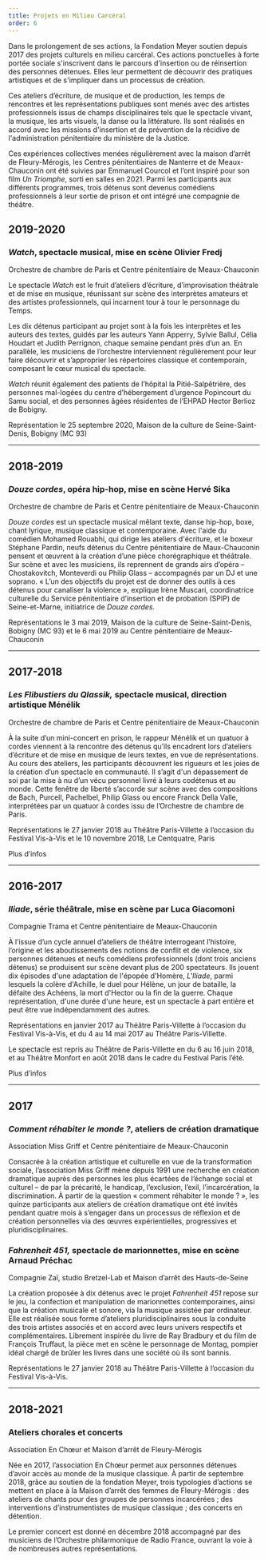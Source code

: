 ```yaml
---
title: Projets en Milieu Carcéral
order: 6
---
```


Dans le prolongement de ses actions, la Fondation Meyer soutien depuis 2017 des projets culturels en milieu carcéral. Ces actions ponctuelles à forte portée sociale s'inscrivent dans le parcours d'insertion ou de réinsertion des personnes détenues. Elles leur permettent de découvrir des pratiques artistiques et de s'impliquer dans un processus de création.

Ces ateliers d’écriture, de musique et de production, les temps de rencontres et les représentations publiques sont menés avec des artistes professionnels issus de champs disciplinaires tels que le spectacle vivant, la musique, les arts visuels, la danse ou la littérature. Ils sont réalisés en accord avec les missions d'insertion et de prévention de la récidive de l'administration pénitentiaire du ministère de la Justice.

Ces expériences collectives menées régulièrement avec la maison d’arrêt de Fleury-Mérogis, les Centres pénitentiaires de Nanterre et de Meaux-Chauconin ont été suivies par Emmanuel Courcol et l’ont inspiré pour son film *Un Triomphe*, sorti en salles en 2021. Parmi les participants aux différents programmes, trois détenus sont devenus comédiens professionnels à leur sortie de prison et ont intégré une compagnie de théâtre.

## 2019-2020

### *Watch*, spectacle musical, mise en scène Olivier Fredj

Orchestre de chambre de Paris et Centre pénitentiaire de Meaux-Chauconin

Le spectacle *Watch* est le fruit d’ateliers d’écriture, d’improvisation théâtrale et de mise en musique, réunissant sur scène des interprètes amateurs et des artistes professionnels, qui incarnent tour à tour le personnage du Temps.

Les dix détenus participant au projet sont à la fois les interprètes et les auteurs des textes, guidés par les auteurs Yann Apperry, Sylvie Ballul, Célia Houdart et Judith Perrignon, chaque semaine pendant près d’un an. En parallèle, les musiciens de l’orchestre interviennent régulièrement pour leur faire découvrir et s’approprier les répertoires classique et contemporain, composant le cœur musical du spectacle.

*Watch* réunit également des patients de l’hôpital la Pitié-Salpêtrière, des personnes mal-logées du centre d’hébergement d’urgence Popincourt du Samu social, et des personnes âgées résidentes de l’EHPAD Hector Berlioz de Bobigny.

Représentation le 25 septembre 2020, Maison de la culture de Seine-Saint-Denis, Bobigny (MC 93)

---

## 2018-2019

### *Douze cordes*, opéra hip-hop, mise en scène Hervé Sika

Orchestre de chambre de Paris et Centre pénitentiaire de Meaux-Chauconin

*Douze cordes* est un spectacle musical mêlant texte, danse hip-hop, boxe, chant lyrique, musique classique et contemporaine. Avec l'aide du comédien Mohamed Rouabhi, qui dirige les ateliers d'écriture, et le boxeur Stéphane Pardin, neufs détenus du Centre pénitentiaire de Maux-Chauconin pensent et œuvrent à la création d’une pièce chorégraphique et théâtrale. Sur scène et avec les musiciens, ils reprennent de grands airs d’opéra – Chostakovitch, Monteverdi ou Philip Glass – accompagnés par un DJ et une soprano. « L’un des objectifs du projet est de donner des outils à ces détenus pour canaliser la violence », explique Irène Muscari, coordinatrice culturelle du Service pénitentiaire d’insertion et de probation (SPIP) de Seine-et-Marne, initiatrice de *Douze cordes.*

Représentations le 3 mai 2019, Maison de la culture de Seine-Saint-Denis, Bobigny (MC 93) et le 6 mai 2019 au Centre pénitentiaire de Meaux-Chauconin

---

## 2017-2018

### *Les Flibustiers du Qlassik,* spectacle musical, direction artistique Ménélik

Orchestre de chambre de Paris et Centre pénitentiaire de Meaux-Chauconin

À la suite d’un mini-concert en prison, le rappeur Ménélik et un quatuor à cordes viennent à la rencontre des détenus qu’ils encadrent lors d’ateliers d’écriture et de mise en musique de leurs textes, en vue de représentations. Au cours des ateliers, les participants découvrent les rigueurs et les joies de la création d’un spectacle en communauté. Il s’agit d'un dépassement de soi par la mise à nu d’un vécu personnel livré à leurs codétenus et au monde. Cette fenêtre de liberté s’accorde sur scène avec des compositions de Bach, Purcell, Pachelbel, Philip Glass ou encore Franck Della Valle, interprétées par un quatuor à cordes issu de l’Orchestre de chambre de Paris.

Représentations le 27 janvier 2018 au Théâtre Paris-Villette à l’occasion du Festival Vis-à-Vis et le 10 novembre 2018, Le Centquatre, Paris

Plus d’infos [](https://www.youtube.com/watch?v=1KzP0Dc3YOY&feature=emb_imp_woyt)

---

## 2016-2017

### *Iliade*, série théâtrale, mise en scène par Luca Giacomoni

Compagnie Trama et Centre pénitentiaire de Meaux-Chauconin

À l’issue d’un cycle annuel d’ateliers de théâtre interrogeant l’histoire, l’origine et les aboutissements des notions de conflit et de violence, six personnes détenues et neufs comédiens professionnels (dont trois anciens détenus) se produisent sur scène devant plus de 200 spectateurs. Ils jouent dix épisodes d'une adaptation de l'épopée d'Homère, *L'Iliade*, parmi lesquels la colère d'Achille, le duel pour Hélène, un jour de bataille, la défaite des Achéens, la mort d'Hector ou la fin de la guerre. Chaque représentation, d'une durée d'une heure, est un spectacle à part entière et peut être vue indépendamment des autres.

Représentations en janvier 2017 au Théâtre Paris-Villette à l’occasion du Festival Vis-à-Vis, et du 4 au 14 mai 2017 au Théâtre Paris-Villette.

Le spectacle est repris au Théâtre de Paris-Villette en du 6 au 16 juin 2018, et au Théâtre Monfort en août 2018 dans le cadre du Festival Paris l’été.

Plus d’infos [](https://vimeo.com/270505779?login=true#_=_)

---

## 2017

### *Comment réhabiter le monde ?*, ateliers de création dramatique

Association Miss Griff et Centre pénitentiaire de Meaux-Chauconin

Consacrée à la création artistique et culturelle en vue de la transformation sociale, l’association Miss Griff mène depuis 1991 une recherche en création dramatique auprès des personnes les plus écartées de l’échange social et culturel – de par la précarité, le handicap, l’exclusion, l’exil, l’incarcération, la discrimination. À partir de la question « comment réhabiter le monde ? », les quinze participants aux ateliers de création dramatique ont été invités pendant quatre mois à s’engager dans un processus de réflexion et de création personnelles via des œuvres expérientielles, progressives et pluridisciplinaires.

### *Fahrenheit 451,* spectacle de marionnettes, mise en scène Arnaud Préchac

Compagnie Zaï, studio Bretzel-Lab et Maison d’arrêt des Hauts-de-Seine

La création proposée à dix détenus avec le projet *Fahrenheit 451* repose sur le jeu, la confection et manipulation de marionnettes contemporaines, ainsi que la création musicale et sonore, via la musique assistée par ordinateur. Elle est réalisée sous forme d’ateliers pluridisciplinaires sous la conduite des trois artistes associés et en accord avec leurs univers respectifs et complémentaires. Librement inspirée du livre de Ray Bradbury et du film de François Truffaut, la pièce met en scène le personnage de Montag, pompier idéal chargé de brûler les livres dans une société où ils sont bannis.

Représentations le 27 janvier 2018 au Théâtre Paris-Villette à l’occasion du Festival Vis-à-Vis.

---
## 2018-2021

### Ateliers chorales et concerts

Association En Chœur et Maison d’arrêt de Fleury-Mérogis

Née en 2017, l’association En Chœur permet aux personnes détenues d’avoir accès au monde de la musique classique. À partir de septembre 2018, grâce au soutien de la fondation Meyer, trois typologies d’actions se mettent en place à la Maison d’arrêt des femmes de Fleury-Mérogis : des ateliers de chants pour des groupes de personnes incarcérées ; des interventions d’instrumentistes de musique classique ; des concerts en détention.

Le premier concert est donné en décembre 2018 accompagné par des musiciens de l’Orchestre philarmonique de Radio France, ouvrant la voie à de nombreuses autres représentations.

